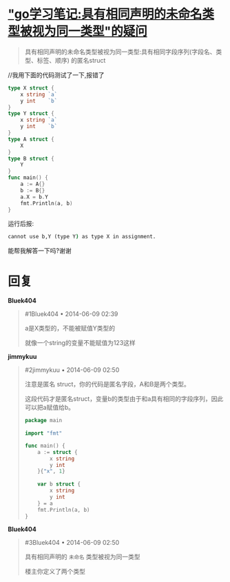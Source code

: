 # ["go学习笔记:具有相同声明的未命名类型被视为同一类型"的疑问](https://golangtc.com/t/53951ae2320b52456400003e)

> 具有相同声明的未命名类型被视为同一类型:具有相同字段序列(字段名、类型、标签、顺序) 的匿名struct 

//我用下面的代码测试了一下,报错了
```go
type X struct {
    x string `a`
    y int    `b`
}
type Y struct {
    x string `a`
    y int    `b`
}
type A struct {
    X
}
type B struct {
    Y
}
func main() {
    a := A{}
    b := B{}
    a.X = b.Y
    fmt.Println(a, b)
}
```
运行后报:
```cmd
cannot use b,Y (type Y) as type X in assignment.
```

能帮我解答一下吗?谢谢

# 回复

**Bluek404**

> #1Bluek404 • 2014-06-09 02:39
>
> a是X类型的，不能被赋值Y类型的
>
> 就像一个string的变量不能赋值为123这样

**jimmykuu**

> #2jimmykuu • 2014-06-09 02:50
> 
> 注意是匿名 struct，你的代码是匿名字段，A和B是两个类型。
>
> 这段代码才是匿名struct，变量b的类型由于和a具有相同的字段序列，因此可以把a赋值给b。
>
> ```go
> package main
>  
> import "fmt"
> 
> func main() {
>     a := struct {
>         x string
>         y int
>     }{"x", 1}
>  
>     var b struct {
>         x string
>         y int
>     } = a
>     fmt.Println(a, b)
> }
> ```

**Bluek404**
> #3Bluek404 • 2014-06-09 02:50
>
> 具有相同声明的 `未命名` 类型被视为同一类型
>
> 楼主你定义了两个类型
